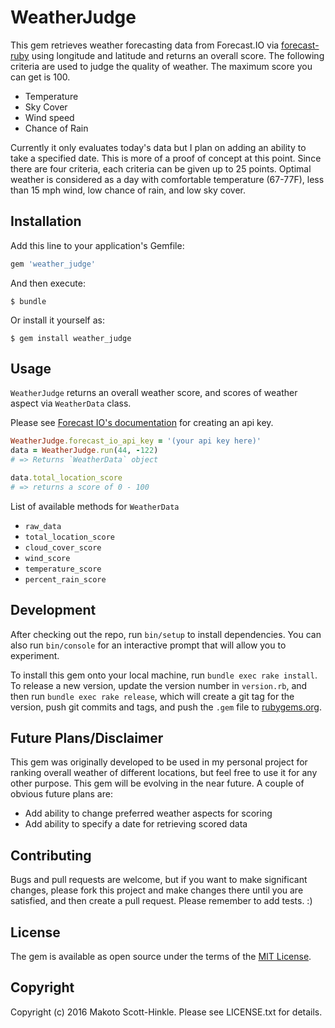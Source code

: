# WeatherJudge

This gem retrieves weather forecasting data from Forecast.IO via [forecast-ruby](https://github.com/darkskyapp/forecast-ruby) 
using longitude and latitude and returns an overall score. The following criteria are used to judge
the quality of weather. The maximum score you can get is 100. 

- Temperature
- Sky Cover
- Wind speed
- Chance of Rain

Currently it only evaluates today's data but I plan on adding an ability to take a specified date. This is 
more of a proof of concept at this point. Since there are four criteria, each criteria can be given
up to 25 points. Optimal weather is considered as a day with comfortable temperature (67-77F), less than 15 mph wind, 
low chance of rain, and low sky cover.

## Installation

Add this line to your application's Gemfile:

```ruby
gem 'weather_judge'
```

And then execute:

    $ bundle

Or install it yourself as:

    $ gem install weather_judge

## Usage
`WeatherJudge` returns an overall weather score, and scores of weather aspect via `WeatherData` class.

Please see [Forecast IO's documentation](https://developer.forecast.io/) for creating an api key. 

```ruby
WeatherJudge.forecast_io_api_key = '(your api key here)'
data = WeatherJudge.run(44, -122)
# => Returns `WeatherData` object

data.total_location_score
# => returns a score of 0 - 100
```

List of available methods for `WeatherData`
- `raw_data`
- `total_location_score`
- `cloud_cover_score`
- `wind_score`
- `temperature_score`
- `percent_rain_score`



## Development

After checking out the repo, run `bin/setup` to install dependencies. You can also run `bin/console` for 
an interactive prompt that will allow you to experiment.

To install this gem onto your local machine, run `bundle exec rake install`. To release a new version, 
update the version number in `version.rb`, and then run `bundle exec rake release`, which will create a 
git tag for the version, push git commits and tags, and push the `.gem` file to [rubygems.org](https://rubygems.org).

## Future Plans/Disclaimer
This gem was originally developed to be used in my personal project for ranking overall weather of 
different locations, but feel free to use it for any other purpose. This gem will be evolving in the 
near future. A couple of obvious future plans are:
 - Add ability to change preferred weather aspects for scoring
 - Add ability to specify a date for retrieving scored data

## Contributing
 
Bugs and pull requests are welcome, but if you want to make significant changes, please fork this project 
and make changes there until you are satisfied, and then create a pull request. Please remember to add
tests. :)

## License

The gem is available as open source under the terms of the [MIT License](http://opensource.org/licenses/MIT).

## Copyright
Copyright (c) 2016 Makoto Scott-Hinkle. Please see LICENSE.txt for details.